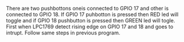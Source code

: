 There are two pushbottons oneis connected to GPIO 17 and other is connected to GPIO 18. If GPIO 17 puhbotton is pressed then RED led will toggle and if GPIO 18 pushbutton is pressed then GREEN led will togle.  
First when LPC1769 detect rising edge on GPIO 17 and 18 and goes to intrupt.
Follow same steps in previous program.
